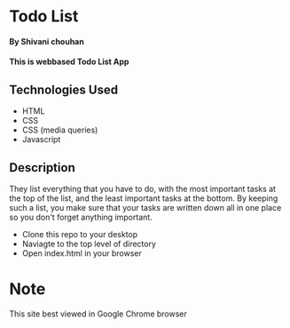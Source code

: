 # Todo List 

#### By Shivani chouhan

#### This is webbased Todo List App 

## Technologies Used
    

* HTML
* CSS
* CSS (media queries)
* Javascript

## Description
They list everything that you have to do, with the most important tasks at the top of the list, 
and the least important tasks at the bottom. By keeping such a list, you make sure that your tasks are written down all in one place so
you don't forget anything important.

* Clone this repo to your desktop
* Naviagte to the top level of directory
* Open index.html in your browser

# Note 
This site best viewed in Google Chrome browser
